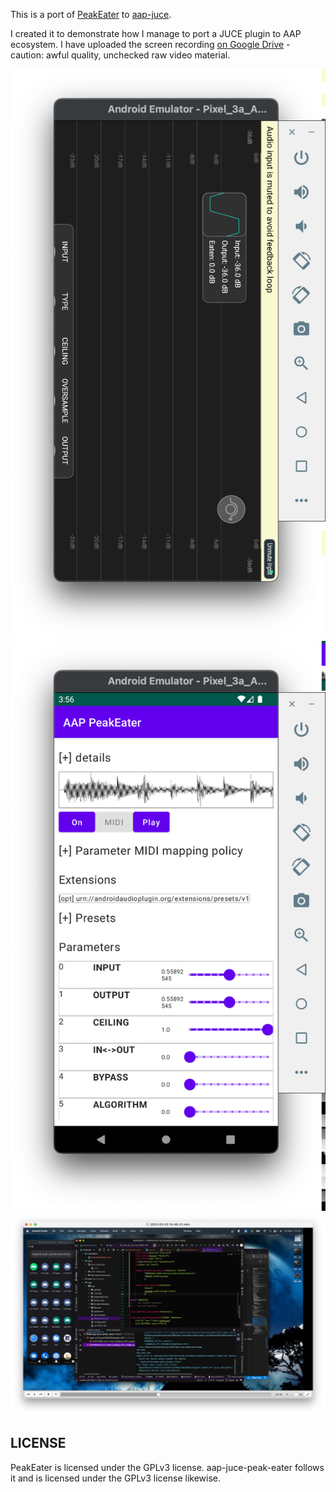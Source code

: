 This is a port of [PeakEater](https://github.com/vvvar/PeakEater) to [aap-juce](https://github.com/atsushieno/aap-juce).

I created it to demonstrate how I manage to port a JUCE plugin to AAP ecosystem. I have uploaded the screen recording [on Google Drive](https://drive.google.com/file/d/1_x2N_AxZOPyuhiGQ7M9KXVCo5DumTVCl/view?usp=share_link) - caution: awful quality, unchecked raw video material.

![PeakEater on Android (original juce GUI)](docs/images/peak-eater-juce-ui.png)
![PeakEater on aaphostsample](docs/images/peak-eater-aap.png)
![sshot of AAP porting workflow](docs/images/peak-eater-hacking.png)

## LICENSE

PeakEater is licensed under the GPLv3 license. aap-juce-peak-eater follows it and is licensed under the GPLv3 license likewise.
